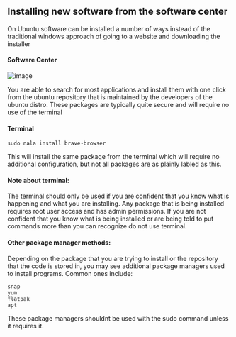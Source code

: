 ## Installing new software from the software center

On Ubuntu software can be installed a number of ways instead of the traditional windows approach of going to a website and downloading the installer

#### Software Center

![image](https://github.com/DafDandy/ubuntu_new_install/assets/102477185/d0656a87-9f32-4a09-aa86-92171a84b374)

You are able to search for most applications and install them with one click from the ubuntu repository that is maintained by the developers of the ubuntu distro. These packages are typically quite secure and will require no use of the terminal

#### Terminal

    sudo nala install brave-browser

This will install the same package from the terminal which will require no additional configuration, but not all packages are as plainly labled as this.

#### Note about terminal:

The terminal should only be used if you are confident that you know what is happening and what you are installing. Any package that is being installed requires root user access and has admin permissions. If you are not confident that you know what is being installed or are being told to put commands more than you can recognize do not use terminal.

#### Other package manager methods:

Depending on the package that you are trying to install or the repository that the code is stored in, you may see additional package managers used to install programs. Common ones include:

    snap
    yum
    flatpak
    apt

These package managers shouldnt be used with the sudo command unless it requires it. 
